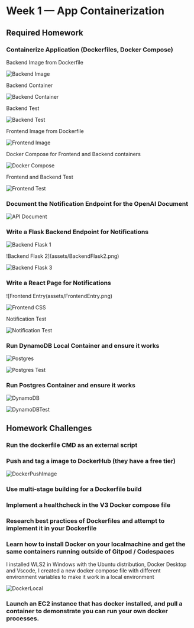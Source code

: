 # Week 1 — App Containerization
## Required Homework 
### Containerize Application (Dockerfiles, Docker Compose)

Backend  Image from Dockerfile

![Backend Image](assets/BackendImage.png)

Backend Container

![Backend Container](assets/BackendContainer.png)

Backend Test

![Backend Test](assets/BackendTest.png)

Frontend  Image from Dockerfile

![Frontend Image](assets/FrontendImage.png)

Docker Compose for Frontend and Backend containers

![Docker Compose](assets/DockerCompose.png)

Frontend and Backend Test

![Frontend Test](assets/FrontendTest.png)

### Document the Notification Endpoint for the OpenAI Document

![API Document](assets/APIdocument.png)

### Write a Flask Backend Endpoint for Notifications

![Backend Flask 1](assets/BackendFlask1.png)

!Backend Flask 2](assets/BackendFlask2.png)

![Backend Flask 3](assets/BackendFlask3.png)

### Write a React Page for Notifications

![Frontend Entry(assets/FrontendEntry.png)

![Frontend CSS](assets/FrontendCSS.png)

Notification Test

![Notification Test](assets/NotificationTest2.png)



### Run DynamoDB Local Container and ensure it works

![Postgres](assets/Postgres.png)

![Postgres Test](assets/PostgresTest.png)

### Run Postgres Container and ensure it works

![DynamoDB](assets/DynamoDB.png)

![DynamoDBTest](assets/DynamoDBTest.png)

## Homework Challenges    
### Run the dockerfile CMD as an external script
### Push and tag a image to DockerHub (they have a free tier)

![DockerPushImage](assets/DockerPush.png)

### Use multi-stage building for a Dockerfile build
### Implement a healthcheck in the V3 Docker compose file
### Research best practices of Dockerfiles and attempt to implement it in your Dockerfile

### Learn how to install Docker on your localmachine and get the same containers running outside of Gitpod / Codespaces

I installed WLS2 in Windows with the Ubuntu distribution, Docker Desktop and Vscode, I created a new docker compose file with different environment variables to make it work in a local environment

![DockerLocal](assets/DockerLocal.png)

### Launch an EC2 instance that has docker installed, and pull a container to demonstrate you can run your own docker processes. 
